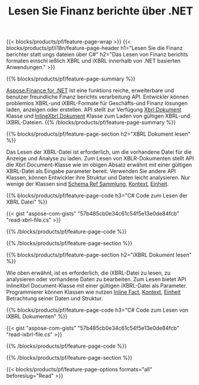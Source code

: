 ﻿---
title: Lesen Sie Finanz berichte über .NET
url: /de/net/read/
description:  C#-Code zum Lesen von Finanz berichten in XBRL-und iXBRL-Dateien über die .NET-Bibliothek.
---
{{< blocks/products/pf/feature-page-wrap >}}
{{< blocks/products/pf/i18n/feature-page-header h1="Lesen Sie die Finanz berichter statt ungs dateien über C#" h2="Das Lesen von Finanz berichts formaten einschl ießlich XBRL und iXBRL innerhalb von .NET basierten Anwendungen." >}}

{{% blocks/products/pf/feature-page-summary %}}

[Aspose.Finance for .NET](https://products.aspose.com/finance/net/) Ist eine funktions reiche, erweiterbare und benutzer freundliche Finanz berichts verarbeitung API. Entwickler können problemlos XBRL-und iXBRL-Formate für Geschäfts-und Finanz lösungen laden, anzeigen oder erstellen. API stellt zur Verfügung [Xbrl Dokument](https://apireference.aspose.com/finance/net/aspose.finance.xbrl/xbrldocument) Klasse und  [InlineXbrl Dokument](https://apireference.aspose.com/finance/net/aspose.finance.xbrl.inline/inlinexbrldocument) Klasse zum Laden von gültigen XBRL-und iXBRL-Dateien.
{{% /blocks/products/pf/feature-page-summary %}}

{{% blocks/products/pf/feature-page-section h2="XBRL Dokument lesen" %}}

Das Lesen der XBRL-Datei ist erforderlich, um die vorhandene Datei für die Anzeige und Analyse zu laden. Zum Lesen von XBLR-Dokumenten stellt API die Xbrl Document-Klasse wie im obigen Absatz erwähnt mit einer gültigen XBRL-Datei als Eingabe parameter bereit. Verwenden Sie andere API Klassen, können Entwickler ihre Struktur und Daten leicht analysieren. Nur wenige der Klassen sind [Schema Ref Sammlung](https://apireference.aspose.com/finance/net/aspose.finance.xbrl/schemarefcollection), [Kontext](https://apireference.aspose.com/finance/net/aspose.finance.xbrl/context), [Einheit](https://apireference.aspose.com/finance/net/aspose.finance.xbrl/unit).

{{% blocks/products/pf/feature-page-code h3="C# Code zum Lesen der XBRL Datei" %}}

{{< gist "aspose-com-gists" "57b485cb0e34c61c54f5e13e0de84fcb" "read-xbrl-file.cs" >}} 

{{% /blocks/products/pf/feature-page-code %}}

{{% /blocks/products/pf/feature-page-section %}}

{{% blocks/products/pf/feature-page-section h2="iXBRL Dokument lesen" %}}

Wie oben erwähnt, ist es erforderlich, die iXBRL-Datei zu lesen, zu analysieren oder vorhandene Daten zu bearbeiten. Zum Lesen bietet API InlineXbrl Document-Klasse mit einer gültigen iXBRL-Datei als Parameter. Programmierer können Klassen wie nutzen [Inline Fact](https://apireference.aspose.com/finance/net/aspose.finance.xbrl.inline/inlinefact), [Kontext](https://apireference.aspose.com/finance/net/aspose.finance.xbrl/context), [Einheit](https://apireference.aspose.com/finance/net/aspose.finance.xbrl/unit) Betrachtung seiner Daten und Struktur. 

{{% blocks/products/pf/feature-page-code h3="C# Code zum Lesen von iXBRL Dokumenten" %}}

{{< gist "aspose-com-gists" "57b485cb0e34c61c54f5e13e0de84fcb" "read-ixbrl-file.cs" >}}

{{% /blocks/products/pf/feature-page-code %}}

{{% /blocks/products/pf/feature-page-section %}}

{{< blocks/products/pf/feature-page-options formats="all" beforeslug="Read" >}}